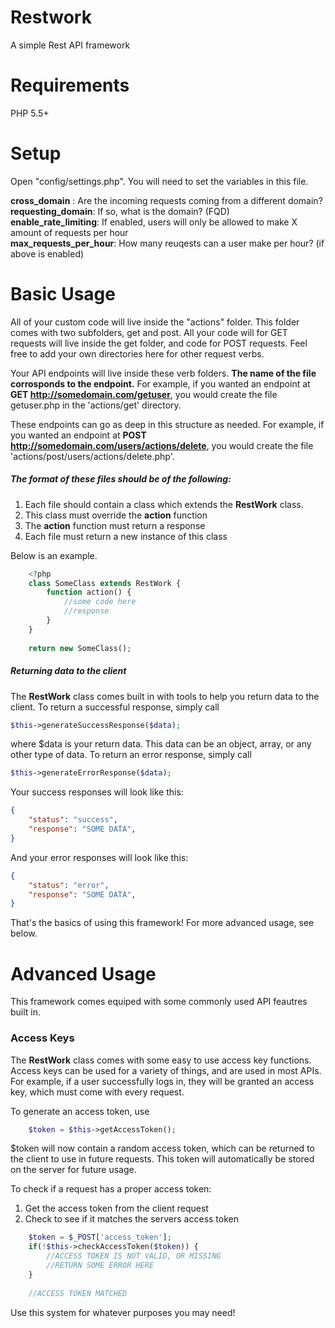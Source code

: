 # Restwork
A simple Rest API framework

# Requirements
PHP 5.5+

# Setup
Open "config/settings.php". You will need to set the variables in this file.

**cross_domain** : Are the incoming requests coming from a different domain?    
**requesting_domain**: If so, what is the domain? (FQD)        
**enable_rate_limiting**: If enabled, users will only be allowed to make X amount of requests per hour    
**max_requests_per_hour**: How many reuqests can a user make per hour? (if above is enabled)

# Basic Usage
All of your custom code will live inside the "actions" folder. This folder comes with two subfolders, get and post. All your code will for GET requests will live inside the get folder, and code for POST requests. Feel free to add your own directories here for other request verbs.

Your API endpoints will live inside these verb folders. **The name of the file corrosponds to the endpoint.** For example, if you wanted an endpoint at **GET http://somedomain.com/getuser**, you would create the file getuser.php in the 'actions/get' directory.

These endpoints can go as deep in this structure as needed. For example, if you wanted an endpoint at **POST http://somedomain.com/users/actions/delete**, you would create the file 'actions/post/users/actions/delete.php'.

##### The format of these files should be of the following:

1) Each file should contain a class which extends the **RestWork** class.
2) This class must override the **action** function
3) The **action** function must return a response
3) Each file must return a new instance of this class

Below is an example.

```php
    <?php
    class SomeClass extends RestWork {
        function action() {
            //some code here
            //response
        }
    }
    
    return new SomeClass();
```

##### Returning data to the client
The **RestWork** class comes built in with tools to help you return data to the client. To return a successful response, simply call 
```php
$this->generateSuccessResponse($data);
```

where $data is your return data. This data can be an object, array, or any other type of data.
To return an error response, simply call

```php
$this->generateErrorResponse($data);
```

Your success responses will look like this:

```json
{
    "status": "success",
    "response": "SOME DATA",
}
```

And your error responses will look like this:

```json
{
    "status": "error",
    "response": "SOME DATA",
}
```

That's the basics of using this framework! For more advanced usage, see below.

# Advanced Usage
This framework comes equiped with some commonly used API feautres built in.

### Access Keys
The **RestWork** class comes with some easy to use access key functions. Access keys can be used for a variety of things, and are used in most APIs. For example, if a user successfully logs in, they will be granted an access key, which must come with every request.

To generate an access token, use

```php
    $token = $this->getAccessToken();
```

$token will now contain a random access token, which can be returned to the client to use in future requests. 
This token will automatically be stored on the server for future usage.

To check if a request has a proper access token:
1) Get the access token from the client request
2) Check to see if it matches the servers access token

```php
    $token = $_POST['access_token'];
    if(!$this->checkAccessToken($token)) {
        //ACCESS TOKEN IS NOT VALID, OR MISSING
        //RETURN SOME ERROR HERE
    }
    
    //ACCESS TOKEN MATCHED
```

Use this system for whatever purposes you may need!


